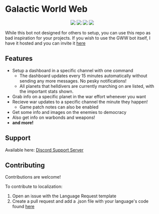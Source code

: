 # Galactic World Web
<p align="center">
    <a href="https://github.com/Stonemercy/Galactic-Wide-Web/commits/main"><img src="https://img.shields.io/github/last-commit/Stonemercy/Galactic-Wide-Web"></a>
    <a href="https://github.com/Stonemercy/Galactic-Wide-Web"><img src="https://img.shields.io/github/languages/code-size/Stonemercy/Galactic-Wide-Web"></a>
    <a href="https://github.com/psf/black"><img src="https://img.shields.io/badge/code%20style-black-000000.svg"></a>
	<a href="https://ko-fi.com/Z8Z6WR2CS"><img src="https://ko-fi.com/img/githubbutton_sm.svg"></a>
</p>

While this bot not designed for others to setup, you can use this repo as bad inspiration for your projects.
If you wish to use the GWW bot itself, I have it hosted and you can invite it [here](https://discord.com/channels/1212722266392109088/1212736310947741768/1212739169336434768)

## Features
- Setup a dashboard in a specific channel with one command
  - The dashboard updates every 15 minutes automatically without sending any more messages. No pesky notifications!
  - All planets that helldivers are currently marching on are listed, with the important stats shown.
- Grab info on a specific planet in the war effort whenever you want
- Recieve war updates to a specific channel the minute they happen!
  - Game patch notes can also be enabled
- Get some info and images on the enemies to democracy
- Also get info on warbonds and weapons!
- **and more!**

## Support
Available here: [Discord Support Server](https://discord.gg/Z8Ae5H5DjZ)


## Contributing
Contributions are welcome!

To contribute to localization:
1. Open an issue with the Language Request template
2. Create a pull request and add a .json file with your language's code found [here](https://github.com/Stonemercy/Galactic-Wide-Web/blob/d28d96b81c43655ed7be0c07e118f4752ba11acf/data/lists.py#L521)
